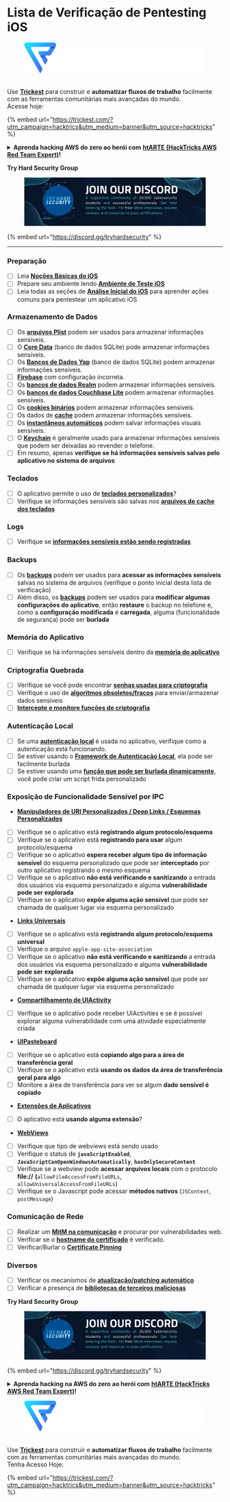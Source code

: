 # Lista de Verificação de Pentesting iOS

<figure><img src="../.gitbook/assets/image (3) (1) (1) (1) (1) (1).png" alt=""><figcaption></figcaption></figure>

\
Use [**Trickest**](https://trickest.com/?utm_campaign=hacktrics&utm_medium=banner&utm_source=hacktricks) para construir e **automatizar fluxos de trabalho** facilmente com as ferramentas comunitárias mais avançadas do mundo.\
Acesse hoje:

{% embed url="https://trickest.com/?utm_campaign=hacktrics&utm_medium=banner&utm_source=hacktricks" %}

<details>

<summary><strong>Aprenda hacking AWS do zero ao herói com</strong> <a href="https://training.hacktricks.xyz/courses/arte"><strong>htARTE (HackTricks AWS Red Team Expert)</strong></a><strong>!</strong></summary>

Outras formas de apoiar o HackTricks:

* Se você deseja ver sua **empresa anunciada no HackTricks** ou **baixar o HackTricks em PDF**, confira os [**PLANOS DE ASSINATURA**](https://github.com/sponsors/carlospolop)!
* Adquira o [**swag oficial PEASS & HackTricks**](https://peass.creator-spring.com)
* Descubra [**A Família PEASS**](https://opensea.io/collection/the-peass-family), nossa coleção exclusiva de [**NFTs**](https://opensea.io/collection/the-peass-family)
* **Junte-se ao** 💬 [**grupo Discord**](https://discord.gg/hRep4RUj7f) ou ao [**grupo telegram**](https://t.me/peass) ou **siga-nos** no **Twitter** 🐦 [**@carlospolopm**](https://twitter.com/hacktricks_live)**.**
* **Compartilhe seus truques de hacking enviando PRs para os repositórios** [**HackTricks**](https://github.com/carlospolop/hacktricks) e [**HackTricks Cloud**](https://github.com/carlospolop/hacktricks-cloud).

</details>

**Try Hard Security Group**

<figure><img src="../.gitbook/assets/telegram-cloud-document-1-5159108904864449420.jpg" alt=""><figcaption></figcaption></figure>

{% embed url="https://discord.gg/tryhardsecurity" %}

***

### Preparação

* [ ] Leia [**Noções Básicas do iOS**](ios-pentesting/ios-basics.md)
* [ ] Prepare seu ambiente lendo [**Ambiente de Teste iOS**](ios-pentesting/ios-testing-environment.md)
* [ ] Leia todas as seções de [**Análise Inicial do iOS**](ios-pentesting/#initial-analysis) para aprender ações comuns para pentestear um aplicativo iOS

### Armazenamento de Dados

* [ ] Os [**arquivos Plist**](ios-pentesting/#plist) podem ser usados para armazenar informações sensíveis.
* [ ] O [**Core Data**](ios-pentesting/#core-data) (banco de dados SQLite) pode armazenar informações sensíveis.
* [ ] Os [**Bancos de Dados Yap**](ios-pentesting/#yapdatabase) (banco de dados SQLite) podem armazenar informações sensíveis.
* [ ] [**Firebase**](ios-pentesting/#firebase-real-time-databases) com configuração incorreta.
* [ ] Os [**bancos de dados Realm**](ios-pentesting/#realm-databases) podem armazenar informações sensíveis.
* [ ] Os [**bancos de dados Couchbase Lite**](ios-pentesting/#couchbase-lite-databases) podem armazenar informações sensíveis.
* [ ] Os [**cookies binários**](ios-pentesting/#cookies) podem armazenar informações sensíveis.
* [ ] Os dados de [**cache**](ios-pentesting/#cache) podem armazenar informações sensíveis.
* [ ] Os [**instantâneos automáticos**](ios-pentesting/#snapshots) podem salvar informações visuais sensíveis.
* [ ] O [**Keychain**](ios-pentesting/#keychain) é geralmente usado para armazenar informações sensíveis que podem ser deixadas ao revender o telefone.
* [ ] Em resumo, apenas **verifique se há informações sensíveis salvas pelo aplicativo no sistema de arquivos**

### Teclados

* [ ] O aplicativo permite o uso de [**teclados personalizados**](ios-pentesting/#custom-keyboards-keyboard-cache)?
* [ ] Verifique se informações sensíveis são salvas nos [**arquivos de cache dos teclados**](ios-pentesting/#custom-keyboards-keyboard-cache)

### **Logs**

* [ ] Verifique se [**informações sensíveis estão sendo registradas**](ios-pentesting/#logs)

### Backups

* [ ] Os [**backups**](ios-pentesting/#backups) podem ser usados para **acessar as informações sensíveis** salvas no sistema de arquivos (verifique o ponto inicial desta lista de verificação)
* [ ] Além disso, os [**backups**](ios-pentesting/#backups) podem ser usados para **modificar algumas configurações do aplicativo**, então **restaure** o backup no telefone e, como a **configuração modificada** é **carregada**, alguma (funcionalidade de segurança) pode ser **burlada**

### **Memória do Aplicativo**

* [ ] Verifique se há informações sensíveis dentro da [**memória do aplicativo**](ios-pentesting/#testing-memory-for-sensitive-data)

### **Criptografia Quebrada**

* [ ] Verifique se você pode encontrar [**senhas usadas para criptografia**](ios-pentesting/#broken-cryptography)
* [ ] Verifique o uso de [**algoritmos obsoletos/fracos**](ios-pentesting/#broken-cryptography) para enviar/armazenar dados sensíveis
* [ ] [**Intercepte e monitore funções de criptografia**](ios-pentesting/#broken-cryptography)

### **Autenticação Local**

* [ ] Se uma [**autenticação local**](ios-pentesting/#local-authentication) é usada no aplicativo, verifique como a autenticação está funcionando.
* [ ] Se estiver usando o [**Framework de Autenticação Local**](ios-pentesting/#local-authentication-framework), ela pode ser facilmente burlada
* [ ] Se estiver usando uma [**função que pode ser burlada dinamicamente**](ios-pentesting/#local-authentication-using-keychain), você pode criar um script frida personalizado

### Exposição de Funcionalidade Sensível por IPC

* [**Manipuladores de URI Personalizados / Deep Links / Esquemas Personalizados**](ios-pentesting/#custom-uri-handlers-deeplinks-custom-schemes)
* [ ] Verifique se o aplicativo está **registrando algum protocolo/esquema**
* [ ] Verifique se o aplicativo está **registrando para usar** algum protocolo/esquema
* [ ] Verifique se o aplicativo **espera receber algum tipo de informação sensível** do esquema personalizado que pode ser **interceptado** por outro aplicativo registrando o mesmo esquema
* [ ] Verifique se o aplicativo **não está verificando e sanitizando** a entrada dos usuários via esquema personalizado e alguma **vulnerabilidade pode ser explorada**
* [ ] Verifique se o aplicativo **expõe alguma ação sensível** que pode ser chamada de qualquer lugar via esquema personalizado
* [**Links Universais**](ios-pentesting/#universal-links)
* [ ] Verifique se o aplicativo está **registrando algum protocolo/esquema universal**
* [ ] Verifique o arquivo `apple-app-site-association`
* [ ] Verifique se o aplicativo **não está verificando e sanitizando** a entrada dos usuários via esquema personalizado e alguma **vulnerabilidade pode ser explorada**
* [ ] Verifique se o aplicativo **expõe alguma ação sensível** que pode ser chamada de qualquer lugar via esquema personalizado
* [**Compartilhamento de UIActivity**](ios-pentesting/ios-uiactivity-sharing.md)
* [ ] Verifique se o aplicativo pode receber UIActivities e se é possível explorar alguma vulnerabilidade com uma atividade especialmente criada
* [**UIPasteboard**](ios-pentesting/ios-uipasteboard.md)
* [ ] Verifique se o aplicativo está **copiando algo para a área de transferência geral**
* [ ] Verifique se o aplicativo está **usando os dados da área de transferência geral para algo**
* [ ] Monitore a área de transferência para ver se algum **dado sensível é copiado**
* [**Extensões de Aplicativos**](ios-pentesting/ios-app-extensions.md)
* [ ] O aplicativo está **usando alguma extensão**?
* [**WebViews**](ios-pentesting/ios-webviews.md)
* [ ] Verifique que tipo de webviews está sendo usado
* [ ] Verifique o status de **`javaScriptEnabled`**, **`JavaScriptCanOpenWindowsAutomatically`**, **`hasOnlySecureContent`**
* [ ] Verifique se a webview pode **acessar arquivos locais** com o protocolo **file://** **(**`allowFileAccessFromFileURLs`, `allowUniversalAccessFromFileURLs`)
* [ ] Verifique se o Javascript pode acessar **métodos nativos** (`JSContext`, `postMessage`)
### Comunicação de Rede

* [ ] Realizar um [**MitM na comunicação**](ios-pentesting/#network-communication) e procurar por vulnerabilidades web.
* [ ] Verificar se o [**hostname do certificado**](ios-pentesting/#hostname-check) é verificado.
* [ ] Verificar/Burlar o [**Certificate Pinning**](ios-pentesting/#certificate-pinning)

### **Diversos**

* [ ] Verificar os mecanismos de [**atualização/patching automático**](ios-pentesting/#hot-patching-enforced-updateing)
* [ ] Verificar a presença de [**bibliotecas de terceiros maliciosas**](ios-pentesting/#third-parties)

**Try Hard Security Group**

<figure><img src="../.gitbook/assets/telegram-cloud-document-1-5159108904864449420.jpg" alt=""><figcaption></figcaption></figure>

{% embed url="https://discord.gg/tryhardsecurity" %}

<details>

<summary><strong>Aprenda hacking na AWS do zero ao herói com</strong> <a href="https://training.hacktricks.xyz/courses/arte"><strong>htARTE (HackTricks AWS Red Team Expert)</strong></a><strong>!</strong></summary>

Outras formas de apoiar o HackTricks:

* Se você deseja ver sua **empresa anunciada no HackTricks** ou **baixar o HackTricks em PDF**, confira os [**PLANOS DE ASSINATURA**](https://github.com/sponsors/carlospolop)!
* Adquira o [**swag oficial PEASS & HackTricks**](https://peass.creator-spring.com)
* Descubra [**The PEASS Family**](https://opensea.io/collection/the-peass-family), nossa coleção exclusiva de [**NFTs**](https://opensea.io/collection/the-peass-family)
* **Junte-se ao** 💬 [**grupo Discord**](https://discord.gg/hRep4RUj7f) ou ao [**grupo telegram**](https://t.me/peass) ou **siga-nos** no **Twitter** 🐦 [**@carlospolopm**](https://twitter.com/hacktricks\_live)**.**
* **Compartilhe seus truques de hacking enviando PRs para os repositórios** [**HackTricks**](https://github.com/carlospolop/hacktricks) e [**HackTricks Cloud**](https://github.com/carlospolop/hacktricks-cloud).

</details>

<figure><img src="../.gitbook/assets/image (3) (1) (1) (1) (1) (1).png" alt=""><figcaption></figcaption></figure>

\
Use [**Trickest**](https://trickest.com/?utm\_campaign=hacktrics\&utm\_medium=banner\&utm\_source=hacktricks) para construir e **automatizar fluxos de trabalho** facilmente com as ferramentas comunitárias mais avançadas do mundo.\
Tenha Acesso Hoje:

{% embed url="https://trickest.com/?utm_campaign=hacktrics&utm_medium=banner&utm_source=hacktricks" %}
